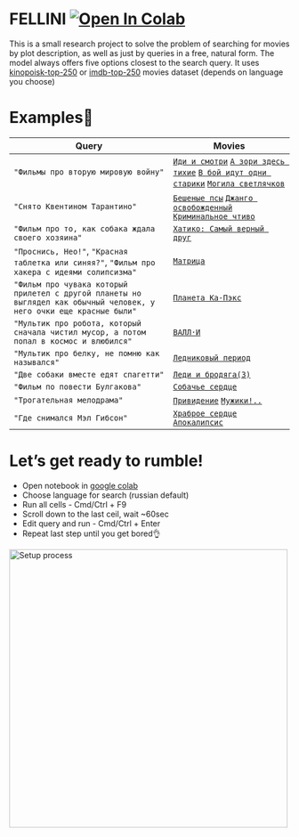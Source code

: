 # FELLINI [![Open In Colab](https://colab.research.google.com/assets/colab-badge.svg)](https://colab.research.google.com/github/demimurg/fellini/blob/wiki-plots/search.ipynb)

This is a small research project to solve the problem of searching for movies by plot description, as well as just by queries in a free, natural form. The model always offers five options closest to the search query. It uses [kinopoisk-top-250](https://www.kinopoisk.ru/lists/top250/?tab=all) or [imdb-top-250](https://www.imdb.com/chart/top/) movies dataset (depends on language you choose)

# Examples🧐

| Query | Movies |
| ------ | ------ |
| `"Фильмы про вторую мировую войну"` | [`Иди и смотри`][goandsee] [`А зори здесь тихие`][zori] [`В бой идут одни старики`][stariki] [`Могила светлячков`][svetlyachki] |
| `"Снято Квентином Тарантино"` | [`Бешеные псы`][psi] [`Джанго освобожденный`][django] [`Криминальное чтиво`][chtivo] |
| `"Фильм про то, как собака ждала своего хозяина"` | [`Хатико: Самый верный друг`][hatiko] |
| `"Проснись, Нео!"`, `"Красная таблетка или синяя?"`, `"Фильм про хакера с идеями солипсизма"` | [`Матрица`][matrix] |
| `"Фильм про чувака который прилетел с другой планеты но выглядел как обычный человек, у него очки еще красные были"` | [`Планета Ка-Пэкс`][kapec] |
| `"Мультик про робота, который сначала чистил мусор, а потом попал в космос и влюбился"` | [`ВАЛЛ·И`][valli] |
| `"Мультик про белку, не помню как назывался"` | [`Ледниковый период`][period] |
| `"Две собаки вместе едят спагетти"` | [`Леди и бродяга(3)`][lady] |
| `"Фильм по повести Булгакова"` | [`Собачье сердце`][sobach] |
| `"Трогательная мелодрама"` | [`Привидение`][privedenie] [`Мужики!..`][nuts] |
| `"Где снимался Мэл Гибсон"` | [`Храброе сердце`][serce] [`Апокалипсис`][apokalipsys] |

[//]: #
   [goandsee]: <https://www.kinopoisk.ru/film/42571>
   [zori]: <https://www.kinopoisk.ru/film/43395>
   [stariki]: <https://www.kinopoisk.ru/film/25108>
   [svetlyachki]: <https://www.kinopoisk.ru/film/8219>
   [psi]: <https://www.kinopoisk.ru/film/394>
   [django]: <https://www.kinopoisk.ru/film/586397>
   [chtivo]: <https://www.kinopoisk.ru/film/342>
   [hatiko]: <https://www.kinopoisk.ru/film/387556>
   [matrix]: <https://www.kinopoisk.ru/film/301>
   [kapec]: <https://www.kinopoisk.ru/film/723>
   [valli]: <https://www.kinopoisk.ru/film/279102>
   [period]: <https://www.kinopoisk.ru/film/707>
   [lady]: <https://www.kinopoisk.ru/film/8227>
   [sobach]: <https://www.kinopoisk.ru/film/77335>
   [privedenie]: <https://www.kinopoisk.ru/film/1991>
   [nuts]: <https://www.kinopoisk.ru/film/46745>
   [serce]: <https://www.kinopoisk.ru/film/399>
   [apokalipsys]: <https://www.kinopoisk.ru/film/160977>


# Let’s get ready to rumble!

- Open notebook in [google colab](https://colab.research.google.com/github/demimurg/fellini/blob/wiki-plots/search.ipynb)
- Choose language for search (russian default)
- Run all cells - Cmd/Ctrl + F9
- Scroll down to the last ceil, wait ~60sec
- Edit query and run - Cmd/Ctrl + Enter
- Repeat last step until you get bored👌

<p align="left">
  <a href="https://colab.research.google.com/github/demimurg/fellini/blob/wiki-plots/search.ipynb">
    <img src="datasets/fellini-colab.gif" title="Setup process" height=500>
   </a>
</p>
